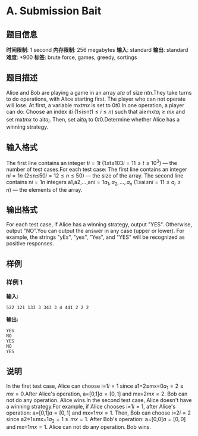# A. Submission Bait

## 题目信息

**时间限制**: 1 second
**内存限制**: 256 megabytes
**输入**: standard
**输出**: standard
**难度**: *900
**标签**: brute force, games, greedy, sortings

## 题目描述

Alice and Bob are playing a game in an array a$t$$a$ of size n$t$$n$.They take turns to do operations, with Alice starting first. The player who can not operate will lose. At first, a variable mx$t$$mx$ is set to 0$t$$0$.In one operation, a player can do: Choose an index i$t$$i$ (1≤i≤n$t$$1 \le i \le n$) such that ai≥mx$t$$a_{i} \geq mx$ and set mx$t$$mx$ to ai$t$$a_{i}$. Then, set ai$t$$a_{i}$ to 0$t$$0$.Determine whether Alice has a winning strategy.

## 输入格式

The first line contains an integer t$i=1$$t$ (1≤t≤103$i=1$$1 \leq t \leq 10^3$) — the number of test cases.For each test case: The first line contains an integer n$i=1$$n$ (2≤n≤50$i=1$$2 \leq n \leq 50$) — the size of the array. The second line contains n$i=1$$n$ integers a1,a2,…,an$i=1$$a_1, a_2, \ldots, a_n$ (1≤ai≤n$i=1$$1 \leq a_i \leq n$) — the elements of the array.

## 输出格式

For each test case, if Alice has a winning strategy, output "YES". Otherwise, output "NO".You can output the answer in any case (upper or lower). For example, the strings "yEs", "yes", "Yes", and "YES" will be recognized as positive responses.

## 样例

### 样例 1

**输入:**
```
522 121 133 3 343 3 4 441 2 2 2
```

**输出:**
```
YES
NO
YES
NO
YES
```

## 说明

In the first test case, Alice can choose i=1$i=1$ since a1=2≥mx=0$a_1=2 \ge mx=0$.After Alice's operation, a=[0,1]$a=[0,1]$ and mx=2$mx=2$. Bob can not do any operation. Alice wins.In the second test case, Alice doesn't have a winning strategy.For example, if Alice chooses i=1$i=1$, after Alice's operation: a=[0,1]$a=[0,1]$ and mx=1$mx=1$. Then, Bob can choose i=2$i=2$ since a2=1≥mx=1$a_2=1 \ge mx=1$. After Bob's operation: a=[0,0]$a=[0,0]$ and mx=1$mx=1$. Alice can not do any operation. Bob wins.
